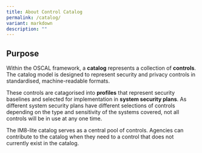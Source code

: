 ```yaml
---
title: About Control Catalog
permalink: /catalog/
variant: markdown
description: ""
---
```

## Purpose


Within the OSCAL framework, a **catalog** represents a collection of **controls**. The catalog model is designed to represent security and privacy controls in standardised, machine-readable formats.

These controls are catagorised into **profiles** that represent security baselines and selected for implementation in **system security plans**. As different system security plans have different selections of controls depending on the type and sensitivity of the systems covered, not all controls will be in use at any one time.

The IM8-lite catalog serves as a central pool of controls. Agencies can contribute to the catalog when they need to a control that does not currently exist in the catalog.